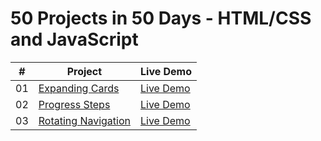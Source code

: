 ﻿# 50 Projects in 50 Days - HTML/CSS and JavaScript

|  #  | Project                                                                                                                     | Live Demo                                                                         |
| :-: | --------------------------------------------------------------------------------------------------------------------------- | --------------------------------------------------------------------------------- |
| 01  | [Expanding Cards](https://github.com/micro087/50_JavascriptProjects/tree/main/Day%201_Expanding%20Cards)                             | [Live Demo](https://p1d1.netlify.app/)               |
| 02  | [Progress Steps](https://github.com/micro087/50_JavascriptProjects/tree/main/Day%202_Progress%20Steps)                             | [Live Demo](https://p2d2.netlify.app/)               |
| 03  | [Rotating Navigation](https://github.com/micro087/50_JavascriptProjects/tree/main/Day%203_Rotating%20Navigation)                             | [Live Demo](https://dulcet-kataifi-44970c.netlify.app/)               |
